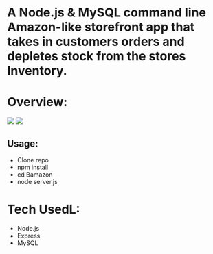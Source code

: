 # A Node.js & MySQL command line Amazon-like storefront app that takes in customers orders and depletes stock from the stores Inventory.

# Overview:
![](./gif1.gif)
![](./gif2.gif)

## Usage:
* Clone repo
* npm install
* cd Bamazon
* node server.js

# Tech UsedL:
* Node.js
* Express
* MySQL
